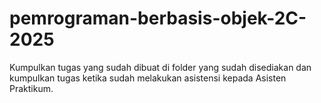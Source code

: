 # pemrograman-berbasis-objek-2C-2025
Kumpulkan tugas yang sudah dibuat di folder yang sudah disediakan dan kumpulkan tugas ketika sudah melakukan asistensi kepada Asisten Praktikum.